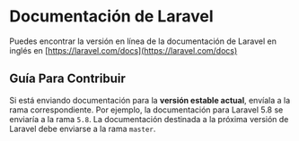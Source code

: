 # Documentación de Laravel

Puedes encontrar la versión en línea de la documentación de Laravel en inglés en [https://laravel.com/docs](https://laravel.com/docs)

## Guía Para Contribuir

Si está enviando documentación para la **versión estable actual**, envíala a la rama correspondiente. Por ejemplo, la documentación para Laravel 5.8 se enviaría a la rama `5.8`. La documentación destinada a la próxima versión de Laravel debe enviarse a la rama `master`.

